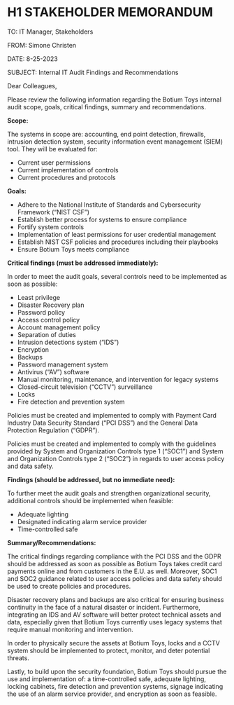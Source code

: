 # H1 STAKEHOLDER MEMORANDUM

TO: IT Manager, Stakeholders

FROM: Simone Christen

DATE: 8-25-2023

SUBJECT: Internal IT Audit Findings and Recommendations

Dear Colleagues,

Please review the following information regarding the Botium Toys internal audit scope, goals, critical findings, summary and recommendations.

**Scope:**

The systems in scope are: accounting, end point detection, firewalls, intrusion detection system, security information event management (SIEM) tool. They will be evaluated for:
* Current user permissions
* Current implementation of controls
* Current procedures and protocols


**Goals:**
* Adhere to the National Institute of Standards and Cybersecurity Framework (“NIST CSF”)
* Establish better process for systems to ensure compliance
* Fortify system controls
* Implementation of least permissions for user credential management
* Establish NIST CSF policies and procedures including their playbooks
* Ensure Botium Toys meets compliance

**Critical findings (must be addressed immediately):** 

In order to meet the audit goals, several controls need to be implemented as soon as possible:

* Least privilege
* Disaster Recovery plan
* Password policy
* Access control policy
* Account management policy
* Separation of duties
* Intrusion detections system (“IDS”)
* Encryption
* Backups 
* Password management system
* Antivirus (“AV”) software
* Manual monitoring, maintenance, and intervention for legacy systems
* Closed-circuit television (“CCTV”) surveillance
* Locks
* Fire detection and prevention system

Policies must be created and implemented to comply with Payment Card Industry Data Security Standard (“PCI DSS”) and the General Data Protection Regulation (“GDPR”).

Policies must be created and implemented to comply with the guidelines provided by System and Organization Controls type 1 (“SOC1”) and System and Organization Controls type 2 (“SOC2”) in regards to user access policy and data safety.

**Findings (should be addressed, but no immediate need):**

To further meet the audit goals and strengthen organizational security, additional controls should be implemented when feasible:
* Adequate lighting
* Designated indicating alarm service provider
* Time-controlled safe

**Summary/Recommendations:**

The critical findings regarding compliance with the PCI DSS and the GDPR should be addressed as soon as possible as Botium Toys takes credit card payments online and from customers in the E.U. as well. Moreover, SOC1 and SOC2 guidance related to user access policies and data safety should be used to create policies and procedures.

Disaster recovery plans and backups are also critical for ensuring business continuity in the face of a natural disaster or incident. Furthermore, integrating an IDS and AV software will better protect technical assets and data, especially given that Botium Toys currently uses legacy systems that require manual monitoring and intervention. 

In order to physically secure the assets at Botium Toys, locks and a CCTV system should be implemented to protect, monitor, and deter potential threats. 

Lastly, to build upon the security foundation, Botium Toys should pursue the use and implementation of: a time-controlled safe, adequate lighting, locking cabinets, fire detection and prevention systems, signage indicating the use of an alarm service provider, and encryption as soon as feasible.
